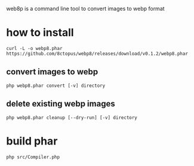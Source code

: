 web8p is a command line tool to convert images to webp format

# how to install

    curl -L -o webp8.phar https://github.com/8ctopus/webp8/releases/download/v0.1.2/webp8.phar

## convert images to webp

    php webp8.phar convert [-v] directory

## delete existing webp images

    php webp8.phar cleanup [--dry-run] [-v] directory

# build phar

    php src/Compiler.php
